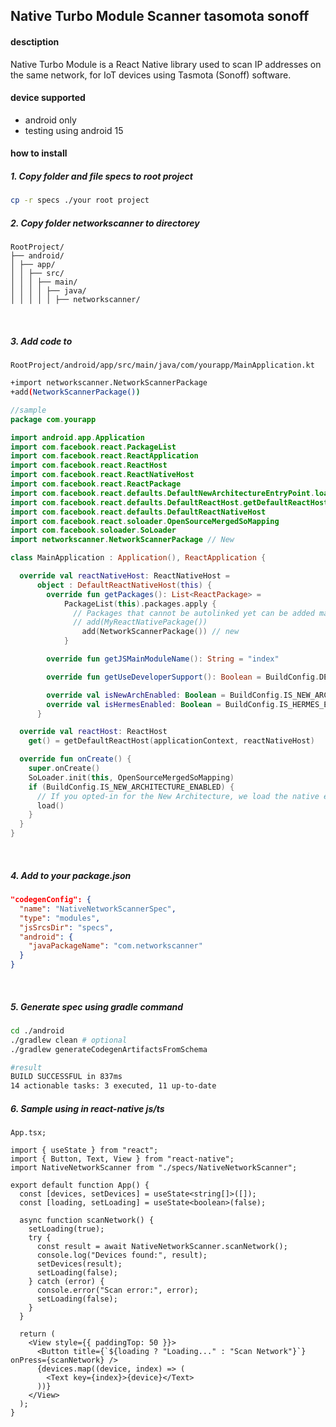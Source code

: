 ## Native Turbo Module Scanner tasomota sonoff

#### desctiption

Native Turbo Module is a React Native library used to scan IP addresses on the same network, for IoT devices using Tasmota (Sonoff) software.

#### device supported

- android only
- testing using android 15

#### how to install

##### 1. Copy folder and file specs to root project

```bash
cp -r specs ./your root project
```

##### 2. Copy folder networkscanner to directorey

```
RootProject/
├── android/
│ ├── app/
│ │ ├── src/
│ │ │ ├── main/
│ │ │ │ ├── java/
│ │ │ │ │ ├── networkscanner/
```

</br>

##### 3. Add code to

`RootProject/android/app/src/main/java/com/yourapp/MainApplication.kt`

```sh
+import networkscanner.NetworkScannerPackage
+add(NetworkScannerPackage())
```

```kotlin
//sample
package com.yourapp

import android.app.Application
import com.facebook.react.PackageList
import com.facebook.react.ReactApplication
import com.facebook.react.ReactHost
import com.facebook.react.ReactNativeHost
import com.facebook.react.ReactPackage
import com.facebook.react.defaults.DefaultNewArchitectureEntryPoint.load
import com.facebook.react.defaults.DefaultReactHost.getDefaultReactHost
import com.facebook.react.defaults.DefaultReactNativeHost
import com.facebook.react.soloader.OpenSourceMergedSoMapping
import com.facebook.soloader.SoLoader
import networkscanner.NetworkScannerPackage // New

class MainApplication : Application(), ReactApplication {

  override val reactNativeHost: ReactNativeHost =
      object : DefaultReactNativeHost(this) {
        override fun getPackages(): List<ReactPackage> =
            PackageList(this).packages.apply {
              // Packages that cannot be autolinked yet can be added manually here, for example:
              // add(MyReactNativePackage())
                add(NetworkScannerPackage()) // new
            }

        override fun getJSMainModuleName(): String = "index"

        override fun getUseDeveloperSupport(): Boolean = BuildConfig.DEBUG

        override val isNewArchEnabled: Boolean = BuildConfig.IS_NEW_ARCHITECTURE_ENABLED
        override val isHermesEnabled: Boolean = BuildConfig.IS_HERMES_ENABLED
      }

  override val reactHost: ReactHost
    get() = getDefaultReactHost(applicationContext, reactNativeHost)

  override fun onCreate() {
    super.onCreate()
    SoLoader.init(this, OpenSourceMergedSoMapping)
    if (BuildConfig.IS_NEW_ARCHITECTURE_ENABLED) {
      // If you opted-in for the New Architecture, we load the native entry point for this app.
      load()
    }
  }
}
```

</br>

##### 4. Add to your package.json

```json
"codegenConfig": {
  "name": "NativeNetworkScannerSpec",
  "type": "modules",
  "jsSrcsDir": "specs",
  "android": {
    "javaPackageName": "com.networkscanner"
  }
}
```

</br>

##### 5. Generate spec using gradle command

```sh
cd ./android
./gradlew clean # optional
./gradlew generateCodegenArtifactsFromSchema

#result
BUILD SUCCESSFUL in 837ms
14 actionable tasks: 3 executed, 11 up-to-date
```

##### 6. Sample using in react-native js/ts

```tsx
App.tsx;

import { useState } from "react";
import { Button, Text, View } from "react-native";
import NativeNetworkScanner from "./specs/NativeNetworkScanner";

export default function App() {
  const [devices, setDevices] = useState<string[]>([]);
  const [loading, setLoading] = useState<boolean>(false);

  async function scanNetwork() {
    setLoading(true);
    try {
      const result = await NativeNetworkScanner.scanNetwork();
      console.log("Devices found:", result);
      setDevices(result);
      setLoading(false);
    } catch (error) {
      console.error("Scan error:", error);
      setLoading(false);
    }
  }

  return (
    <View style={{ paddingTop: 50 }}>
      <Button title={`${loading ? "Loading..." : "Scan Network"}`} onPress={scanNetwork} />
      {devices.map((device, index) => (
        <Text key={index}>{device}</Text>
      ))}
    </View>
  );
}
```

